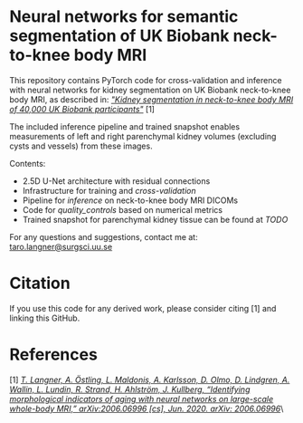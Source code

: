 # Neural networks for semantic segmentation of UK Biobank neck-to-knee body MRI

This repository contains PyTorch code for cross-validation and inference with neural networks for kidney segmentation on UK Biobank neck-to-knee body MRI, as described in:
[_"Kidney segmentation in neck-to-knee body MRI of 40,000 UK Biobank participants"_](https://arxiv.org/abs/2006.06996) [1]

The included inference pipeline and trained snapshot enables measurements of left and right parenchymal kidney volumes (excluding cysts and vessels) from these images.

Contents:
- 2.5D U-Net architecture with residual connections
- Infrastructure for training and *cross-validation*
- Pipeline for *inference* on neck-to-knee body MRI DICOMs
- Code for *quality_controls* based on numerical metrics
- Trained snapshot for parenchymal kidney tissue can be found at *TODO*

For any questions and suggestions, contact me at: taro.langner@surgsci.uu.se

# Citation
If you use this code for any derived work, please consider citing [1] and linking this GitHub.

# References

[1] [_T. Langner, A. Östling, L. Maldonis, A. Karlsson, D. Olmo, D. Lindgren, A. Wallin, L. Lundin, R. Strand, H. Ahlström, J. Kullberg, “Identifying morphological indicators of aging with neural networks on large-scale whole-body MRI,” arXiv:2006.06996 [cs], Jun. 2020. arXiv: 2006.06996_](https://arxiv.org/abs/2006.06996)\
